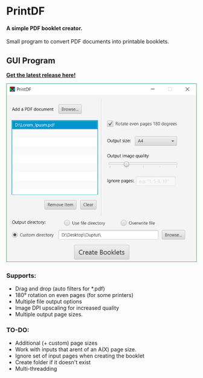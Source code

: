 # PrintDF
#### A simple PDF booklet creator. 
Small program to convert PDF documents into printable booklets.

## GUI Program
<b>[Get the latest release here!](https://github.com/Raudius/PrintDF/releases/latest)</b>

![PrintDF GUI Screenshot](Screenshot_1.png)

### Supports:
* Drag and drop (auto filters for *.pdf)
* 180° rotation on even pages (for some printers)
* Multiple file output options
* Image DPI upscaling for increased quality
* Multiple output page sizes.

### TO-DO:
* Additional (+ custom) page sizes
* Work with inputs that arent of an A(X) page size.
* Ignore set of input pages when creating the booklet
* Create folder if it doesn't exist
* Multi-threadding

